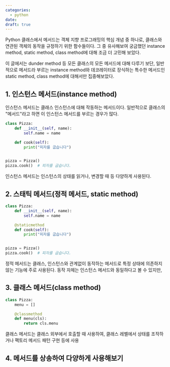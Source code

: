 ```yaml
---
categories:
  - python
date:
draft: true
---
```

Python 클래스에서 메서드는 객체 지향 프로그래밍의 핵심 개념 중 하나로, 클래스와 연관된 객체의 동작을 규정하기 위한 함수들이다. 그 중 유사해보여 궁금했던 instance method, static method, class method에 대해 조금 더 고민해 보았다.

이 글에서는 dunder method 등 모든 클래스의 모든 메서드에 대해 다루기 보단, 일반적으로 메서드라 부르는 instance method와 데코레이터로 장식하는 특수한 메서드인 static method, class method에 대해서만 집중해보았다.

<!-- more -->

## 1. 인스턴스 메서드(instance method)

인스턴스 메서드는 클래스 인스턴스에 대해 작동하는 메서드이다. 일반적으로 클래스의 "메서드"라고 하면 이 인스턴스 메서드를 부르는 경우가 많다.

```python
class Pizza:
    def __init__(self, name):
        self.name = name

    def cook(self):
        print("피자를 굽습니다")


pizza = Pizza()
pizza.cook()  # 피자를 굽습니다.
```

인스턴스 메서드는 인스턴스의 상태를 읽거나, 변경할 때 등 다양하게 사용된다.

## 2. 스태틱 메서드(정적 메서드, static method)

```python
class Pizza:
    def __init__(self, name):
        self.name = name

    @staticmethod
    def cook(self):
        print("피자를 굽습니다")


pizza = Pizza()
pizza.cook()  # 피자를 굽습니다.
```

정적 메서드는 클래스, 인스턴스와 관계없이 동작하는 메서드로 특정 상태에 의존하지 않는 기능에 주로 사용된다.
동작 자체는 인스턴스 메서드와 동일하다고 볼 수 있지만, 

## 3. 클래스 메서드(class method)

```python
class Pizza:
    menu = []

    @classmethod
    def menu(cls):
        return cls.menu
```

클래스 메서드는 클래스 외부에서 호출할 때 사용하여, 클래스 레벨에서 상태를 조작하거나 팩토리 메서드 패턴 구현 등에 사용

## 4. 메서드를 상송하여 다양하게 사용해보기


